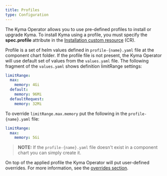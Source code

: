 ```yaml
---
title: Profiles
type: Configuration
---
```


The Kyma Operator allows you to use pre-defined profiles to install or upgrade Kyma. To install Kyma using a profile, you must specify the **spec.profile** attribute in the [Installation custom resource](#custom-resource-installation) (CR).

Profile is a set of helm values defined in `profile-{name}.yaml` file at the component chart folder. If the profile file is not present, the Kyma Operator will use default set of values from the `values.yaml` file. The following fragment of the `values.yaml` shows definition limitRange settings:

```yaml
limitRange:
  max:
    memory: 4Gi
  default:
    memory: 96Mi
  defaultRequest:
    memory: 32Mi
```

To override `limitRange.max.memory` put the following in the `profile-{name}.yaml` file: 

```yaml
limitRange:
  max:
    memory: 5Gi
```

>**NOTE:** If the `profile-{name}.yaml` file doesn't exist in a component chart you can simply create it.

On top of the applied profile the Kyma Operator will put user-defined overrides. For more information, see the [overrides section](#configuration-helm-overrides-for-kyma-installation).
